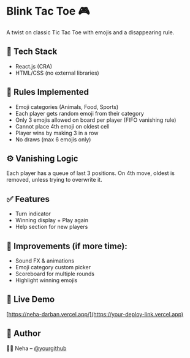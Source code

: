 # Blink Tac Toe 🎮

A twist on classic Tic Tac Toe with emojis and a disappearing rule.

## 🔧 Tech Stack
- React.js (CRA)
- HTML/CSS (no external libraries)

## 🧠 Rules Implemented
- Emoji categories (Animals, Food, Sports)
- Each player gets random emoji from their category
- Only 3 emojis allowed on board per player (FIFO vanishing rule)
- Cannot place 4th emoji on oldest cell
- Player wins by making 3 in a row
- No draws (max 6 emojis only)

## ⚙️ Vanishing Logic
Each player has a queue of last 3 positions. On 4th move, oldest is removed, unless trying to overwrite it.

## ✅ Features
- Turn indicator
- Winning display + Play again
- Help section for new players

## 🚀 Improvements (if more time):
- Sound FX & animations
- Emoji category custom picker
- Scoreboard for multiple rounds
- Highlight winning emojis

## 🔗 Live Demo
[https://neha-darban.vercel.app/](https://your-deploy-link.vercel.app)



## 🧠 Author

👩‍💻 Neha – [@yourgithub](https://github.com/Neha-Codes295/NehaDarban)